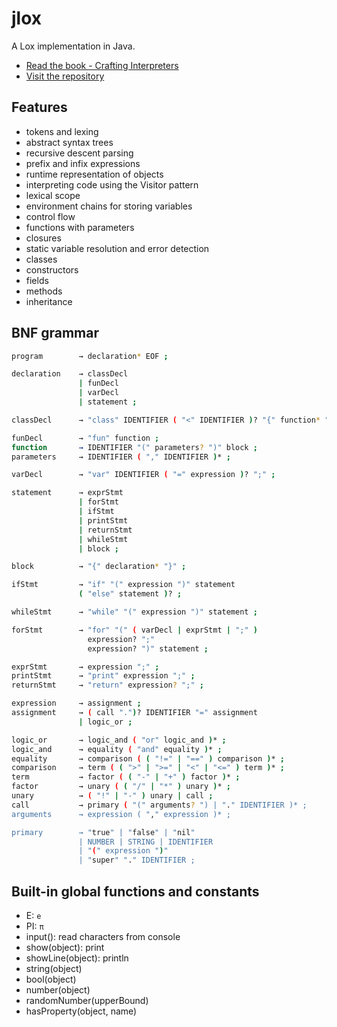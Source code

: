 # jlox

A Lox implementation in Java.

* [Read the book - Crafting Interpreters](https://craftinginterpreters.com/contents.html)
* [Visit the repository](https://github.com/munificent/craftinginterpreters)

## Features

* tokens and lexing
* abstract syntax trees
* recursive descent parsing
* prefix and infix expressions
* runtime representation of objects
* interpreting code using the Visitor pattern
* lexical scope
* environment chains for storing variables
* control flow
* functions with parameters
* closures
* static variable resolution and error detection
* classes
* constructors
* fields
* methods
* inheritance

## BNF grammar

```bash
program        → declaration* EOF ;

declaration    → classDecl
               | funDecl
               | varDecl
               | statement ;

classDecl      → "class" IDENTIFIER ( "<" IDENTIFIER )? "{" function* "}" ;

funDecl        → "fun" function ;
function       → IDENTIFIER "(" parameters? ")" block ;
parameters     → IDENTIFIER ( "," IDENTIFIER )* ;

varDecl        → "var" IDENTIFIER ( "=" expression )? ";" ;

statement      → exprStmt
               | forStmt
               | ifStmt
               | printStmt
               | returnStmt
               | whileStmt
               | block ;

block          → "{" declaration* "}" ;

ifStmt         → "if" "(" expression ")" statement
               ( "else" statement )? ;

whileStmt      → "while" "(" expression ")" statement ;

forStmt        → "for" "(" ( varDecl | exprStmt | ";" )
                 expression? ";"
                 expression? ")" statement ;

exprStmt       → expression ";" ;
printStmt      → "print" expression ";" ;
returnStmt     → "return" expression? ";" ;

expression     → assignment ;
assignment     → ( call ".")? IDENTIFIER "=" assignment
               | logic_or ;

logic_or       → logic_and ( "or" logic_and )* ;
logic_and      → equality ( "and" equality )* ;
equality       → comparison ( ( "!=" | "==" ) comparison )* ;
comparison     → term ( ( ">" | ">=" | "<" | "<=" ) term )* ;
term           → factor ( ( "-" | "+" ) factor )* ;
factor         → unary ( ( "/" | "*" ) unary )* ;
unary          → ( "!" | "-" ) unary | call ;
call           → primary ( "(" arguments? ") | "." IDENTIFIER )* ;
arguments      → expression ( "," expression )* ;

primary        → "true" | "false" | "nil"
               | NUMBER | STRING | IDENTIFIER
               | "(" expression ")"
               | "super" "." IDENTIFIER ;
```

## Built-in global functions and constants

* E: `e`
* PI: `π`
* input(): read characters from console
* show(object): print
* showLine(object): println
* string(object)
* bool(object)
* number(object)
* randomNumber(upperBound)
* hasProperty(object, name)
